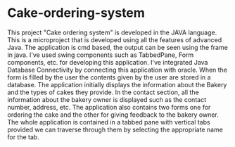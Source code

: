 # Cake-ordering-system
This project "Cake ordering system" is developed in the JAVA language. This is a microproject that is developed using all the features of advanced Java. The application is cmd based, the output can be seen using the frame in java. I've used swing components such as TabbedPane, Form components, etc. for developing this application. I've integrated Java Database Connectivity by connecting this application with oracle. When the form is filled by the user the contents given by the user are stored in a database. The application initially displays the information about the Bakery and the types of cakes they provide. In the contact section, all the information about the bakery owner is displayed such as the contact number, address, etc. The application also contains two forms one for ordering the cake and the other for giving feedback to the bakery owner. The whole application is contained in a tabbed pane with vertical tabs provided we can traverse through them by selecting the appropriate name for the tab.

